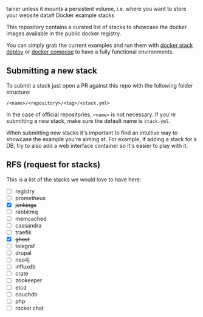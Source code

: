 tainer unless it mounts a persistent volume, i.e. where you want to store your website data# Docker example stacks

This repository contains a curated list of stacks to showcase the docker images
available in the public docker registry.

You can simply grab the current examples and run them with [docker stack deploy](https://docs.docker.com/engine/reference/commandline/stack_deploy/) or [docker compose](https://docs.docker.com/compose/)
to have a fully functional environments.

## Submitting a new stack

To submit a stack just open a PR against this repo with the following folder structure:

`/<name>/<repository>/<tag>/<stack.yml>`

In the case of official repositories, `<name>` is not necessary. If you're submitting a new stack,
make sure the default name is `stack.yml`. 

When submitting new stacks it's important to find an intuitive way to showcase the example you're aiming at.
For example, if adding a stack for a DB, try to also add a web interface container so it's easier to play with it. 

## RFS (request for stacks)

This is a list of the stacks we would love to have here:

- [ ] registry 
- [ ] prometheus
- [x] ~~jenkings~~
- [ ] rabbitmq
- [ ] memcached
- [ ] cassandra
- [ ] traefik
- [x] ~~ghost~~
- [ ] telegraf
- [ ] drupal
- [ ] neo4j
- [ ] influxdb
- [ ] crate
- [ ] zookeeper
- [ ] etcd
- [ ] couchdb
- [ ] php
- [ ] rocket chat
